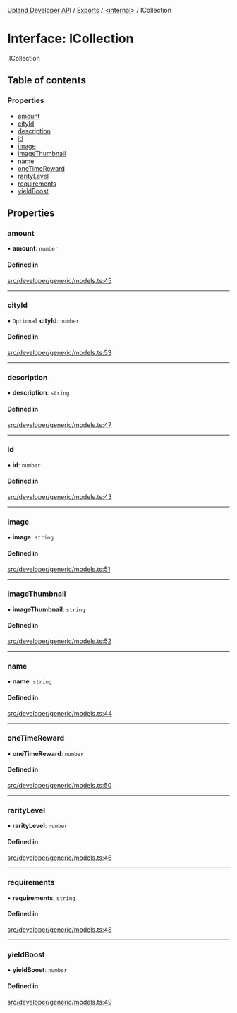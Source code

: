 [Upland Developer API](../README.md) / [Exports](../modules.md) / [<internal\>](../modules/internal_.md) / ICollection

# Interface: ICollection

[<internal>](../modules/internal_.md).ICollection

## Table of contents

### Properties

- [amount](internal_.ICollection.md#amount)
- [cityId](internal_.ICollection.md#cityid)
- [description](internal_.ICollection.md#description)
- [id](internal_.ICollection.md#id)
- [image](internal_.ICollection.md#image)
- [imageThumbnail](internal_.ICollection.md#imagethumbnail)
- [name](internal_.ICollection.md#name)
- [oneTimeReward](internal_.ICollection.md#onetimereward)
- [rarityLevel](internal_.ICollection.md#raritylevel)
- [requirements](internal_.ICollection.md#requirements)
- [yieldBoost](internal_.ICollection.md#yieldboost)

## Properties

### amount

• **amount**: `number`

#### Defined in

[src/developer/generic/models.ts:45](https://github.com/IIKris/upland-api-wrapper/blob/30ebe98/src/developer/generic/models.ts#L45)

___

### cityId

• `Optional` **cityId**: `number`

#### Defined in

[src/developer/generic/models.ts:53](https://github.com/IIKris/upland-api-wrapper/blob/30ebe98/src/developer/generic/models.ts#L53)

___

### description

• **description**: `string`

#### Defined in

[src/developer/generic/models.ts:47](https://github.com/IIKris/upland-api-wrapper/blob/30ebe98/src/developer/generic/models.ts#L47)

___

### id

• **id**: `number`

#### Defined in

[src/developer/generic/models.ts:43](https://github.com/IIKris/upland-api-wrapper/blob/30ebe98/src/developer/generic/models.ts#L43)

___

### image

• **image**: `string`

#### Defined in

[src/developer/generic/models.ts:51](https://github.com/IIKris/upland-api-wrapper/blob/30ebe98/src/developer/generic/models.ts#L51)

___

### imageThumbnail

• **imageThumbnail**: `string`

#### Defined in

[src/developer/generic/models.ts:52](https://github.com/IIKris/upland-api-wrapper/blob/30ebe98/src/developer/generic/models.ts#L52)

___

### name

• **name**: `string`

#### Defined in

[src/developer/generic/models.ts:44](https://github.com/IIKris/upland-api-wrapper/blob/30ebe98/src/developer/generic/models.ts#L44)

___

### oneTimeReward

• **oneTimeReward**: `number`

#### Defined in

[src/developer/generic/models.ts:50](https://github.com/IIKris/upland-api-wrapper/blob/30ebe98/src/developer/generic/models.ts#L50)

___

### rarityLevel

• **rarityLevel**: `number`

#### Defined in

[src/developer/generic/models.ts:46](https://github.com/IIKris/upland-api-wrapper/blob/30ebe98/src/developer/generic/models.ts#L46)

___

### requirements

• **requirements**: `string`

#### Defined in

[src/developer/generic/models.ts:48](https://github.com/IIKris/upland-api-wrapper/blob/30ebe98/src/developer/generic/models.ts#L48)

___

### yieldBoost

• **yieldBoost**: `number`

#### Defined in

[src/developer/generic/models.ts:49](https://github.com/IIKris/upland-api-wrapper/blob/30ebe98/src/developer/generic/models.ts#L49)
